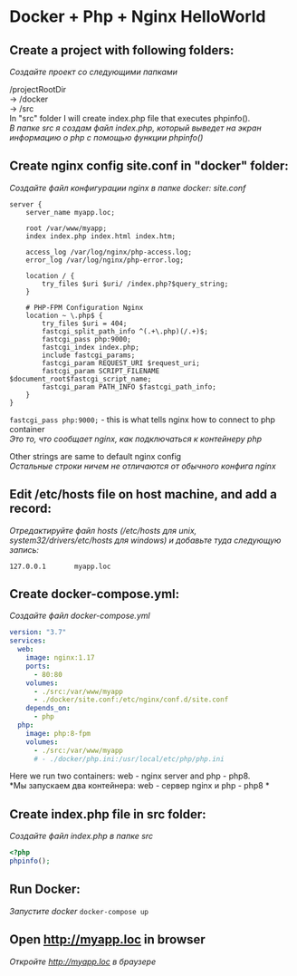 # Docker + Php + Nginx HelloWorld

## Create a project with following folders:
*Создайте проект со следующими папками*

/projectRootDir\
-> /docker\
-> /src\
In "src" folder I will create index.php file that executes phpinfo().\
*В папке src я создам файл index.php, который выведет на экран информацию о php с помощью функции phpinfo()*


## Create nginx config site.conf in "docker" folder:
*Создайте файл конфигурации nginx в папке docker: site.conf*

~~~apacheconf
server {
    server_name myapp.loc;

    root /var/www/myapp;
    index index.php index.html index.htm;

    access_log /var/log/nginx/php-access.log;
    error_log /var/log/nginx/php-error.log;

    location / {
        try_files $uri $uri/ /index.php?$query_string;
    }

    # PHP-FPM Configuration Nginx
    location ~ \.php$ {
        try_files $uri = 404;
        fastcgi_split_path_info ^(.+\.php)(/.+)$;
        fastcgi_pass php:9000;
        fastcgi_index index.php;
        include fastcgi_params;
        fastcgi_param REQUEST_URI $request_uri;
        fastcgi_param SCRIPT_FILENAME $document_root$fastcgi_script_name;
        fastcgi_param PATH_INFO $fastcgi_path_info;
    }
}
~~~

`fastcgi_pass php:9000;` - this is what tells nginx how to connect to php container\
*Это то, что сообщает nginx, как подключаться к контейнеру php*

Other strings are same to default nginx config\
*Остальные строки ничем не отличаются от обычного конфига nginx*

## Edit /etc/hosts file on host machine, and add a record:
*Отредактируйте файл hosts (/etc/hosts для unix, system32/drivers/etc/hosts для windows) и добавьте туда следующую запись:*

`127.0.0.1       myapp.loc`

## Create docker-compose.yml:
*Создайте файл docker-compose.yml*

~~~yml
version: "3.7"
services:
  web:
    image: nginx:1.17
    ports:
      - 80:80
    volumes:
      - ./src:/var/www/myapp
      - ./docker/site.conf:/etc/nginx/conf.d/site.conf
    depends_on:
      - php
  php:
    image: php:8-fpm
    volumes:
      - ./src:/var/www/myapp
      # - ./docker/php.ini:/usr/local/etc/php/php.ini
~~~

Here we run two containers: web - nginx server and php - php8.\
*Мы запускаем два контейнера: web - сервер nginx и php - php8 *

## Create index.php file in src folder:
*Создайте файл index.php в папке src*

~~~php
<?php
phpinfo();
~~~

## Run Docker:
*Запустите docker*
`docker-compose up`

## Open http://myapp.loc in browser
*Откройте http://myapp.loc в браузере*
